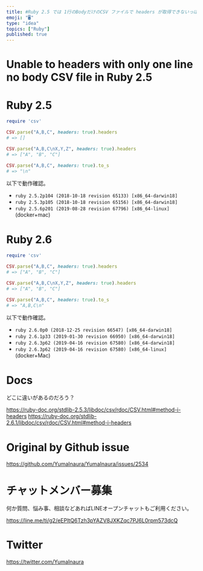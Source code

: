 ```yaml
---
title: #Ruby 2.5 では 1行のBodyだけのCSV ファイルで headers が取得できないっぽい？ ( Ruby 2.6 では可能 )
emoji: "🖥"
type: "idea"
topics: ["Ruby"]
published: true
---
```


# Unable to headers with only one line no body CSV file in Ruby 2.5

# Ruby 2.5

```rb
require 'csv'

CSV.parse("A,B,C", headers: true).headers
# => []

CSV.parse("A,B,C\nX,Y,Z", headers: true).headers
# => ["A", "B", "C"]

CSV.parse("A,B,C", headers: true).to_s
# => "\n"
```

以下で動作確認。

- `ruby 2.5.2p104 (2018-10-18 revision 65133) [x86_64-darwin18]`
- `ruby 2.5.3p105 (2018-10-18 revision 65156) [x86_64-darwin18]`
- `ruby 2.5.6p201 (2019-08-28 revision 67796) [x86_64-linux]` (docker+mac)

# Ruby 2.6

```rb
require 'csv'

CSV.parse("A,B,C", headers: true).headers
# => ["A", "B", "C"]

CSV.parse("A,B,C\nX,Y,Z", headers: true).headers
# => ["A", "B", "C"]

CSV.parse("A,B,C", headers: true).to_s
# => "A,B,C\n"
```

以下で動作確認。

- `ruby 2.6.0p0 (2018-12-25 revision 66547) [x86_64-darwin18]`
- `ruby 2.6.1p33 (2019-01-30 revision 66950) [x86_64-darwin18]`
- `ruby 2.6.3p62 (2019-04-16 revision 67580) [x86_64-darwin18]`
- `ruby 2.6.3p62 (2019-04-16 revision 67580) [x86_64-linux]` (docker+Mac)

# Docs

どこに違いがあるのだろう？

https://ruby-doc.org/stdlib-2.5.3/libdoc/csv/rdoc/CSV.html#method-i-headers
https://ruby-doc.org/stdlib-2.6.1/libdoc/csv/rdoc/CSV.html#method-i-headers

# Original by Github issue

https://github.com/YumaInaura/YumaInaura/issues/2534








<!-- Update From Qiita API -->

# チャットメンバー募集


何か質問、悩み事、相談などあればLINEオープンチャットもご利用ください。

https://line.me/ti/g2/eEPltQ6Tzh3pYAZV8JXKZqc7PJ6L0rpm573dcQ





# Twitter


https://twitter.com/YumaInaura


<!-- Update From Qiita API -->


